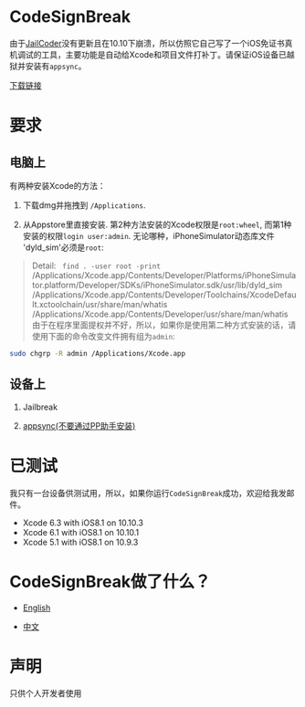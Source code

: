 CodeSignBreak
=============
由于[JailCoder](http://oneiros.altervista.org/jailcoder/)没有更新且在10.10下崩溃，所以仿照它自己写了一个iOS免证书真机调试的工具，主要功能是自动给Xcode和项目文件打补丁。请保证iOS设备已越狱并安装有`appsync`。

[下载链接](http://mlyixi.qiniudn.com/CodeSignBreak.zip)

# 要求
## 电脑上
有两种安装Xcode的方法：

1. 下载dmg并拖拽到 `/Applications`.

2. 从Appstore里直接安装.
第2种方法安装的Xcode权限是`root:wheel`, 而第1种安装的权限`login user:admin`. 无论哪种，iPhoneSimulator动态库文件 'dyld_sim'必须是`root`:
> Detail: ` find . -user root -print`
> /Applications/Xcode.app/Contents/Developer/Platforms/iPhoneSimulator.platform/Developer/SDKs/iPhoneSimulator.sdk/usr/lib/dyld_sim
> /Applications/Xcode.app/Contents/Developer/Toolchains/XcodeDefault.xctoolchain/usr/share/man/whatis
> /Applications/Xcode.app/Contents/Developer/usr/share/man/whatis
由于在程序里面提权并不好，所以，如果你是使用第二种方式安装的话，请使用下面的命令改变文件拥有组为`admin`:
 ```zsh
sudo chgrp -R admin /Applications/Xcode.app 
 ```
## 设备上

1. Jailbreak

2. [appsync(不要通过PP助手安装)](https://github.com/angelXwind/AppSync)

# 已测试
我只有一台设备供测试用，所以，如果你运行`CodeSignBreak`成功，欢迎给我发邮件。
* Xcode 6.3 with iOS8.1 on 10.10.3
* Xcode 6.1 with iOS8.1 on 10.10.1
* Xcode 5.1 with iOS8.1 on 10.9.3

# CodeSignBreak做了什么？
* [English](http://stackoverflow.com/a/4180498/555336)

* [中文](http://mlyixi.byethost32.com/blog/?p=84)

# 声明
只供个人开发者使用
